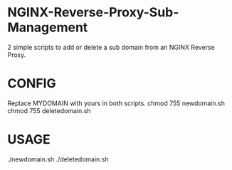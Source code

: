 # NGINX-Reverse-Proxy-Sub-Management

2 simple scripts to add or delete a sub domain from an NGINX Reverse Proxy.

# CONFIG

Replace MYDOMAIN with yours in both scripts.
chmod 755 newdomain.sh
chmod 755 deletedomain.sh

# USAGE

./newdomain.sh
./deletedomain.sh
